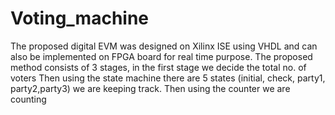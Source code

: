 # Voting_machine
The proposed digital EVM was designed on Xilinx ISE using VHDL and can also be implemented on FPGA board for real time purpose. 
The proposed method consists of 3 stages, in the first stage we decide the total no. of voters
Then using the state machine there are 5 states (initial, check, party1, party2,party3) we are keeping track. 
Then using the counter we are counting
